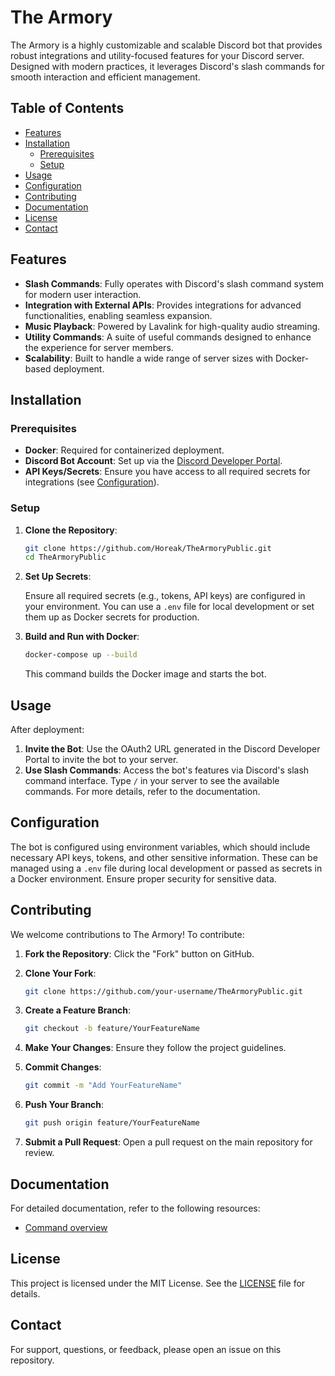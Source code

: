# The Armory

The Armory is a highly customizable and scalable Discord bot that provides robust integrations and utility-focused features for your Discord server. Designed with modern practices, it leverages Discord's slash commands for smooth interaction and efficient management.

## Table of Contents

- [Features](#features)
- [Installation](#installation)
  - [Prerequisites](#prerequisites)
  - [Setup](#setup)
- [Usage](#usage)
- [Configuration](#configuration)
- [Contributing](#contributing)
- [Documentation](#documentation)
- [License](#license)
- [Contact](#contact)

## Features

- **Slash Commands**: Fully operates with Discord's slash command system for modern user interaction.
- **Integration with External APIs**: Provides integrations for advanced functionalities, enabling seamless expansion.
- **Music Playback**: Powered by Lavalink for high-quality audio streaming.
- **Utility Commands**: A suite of useful commands designed to enhance the experience for server members.
- **Scalability**: Built to handle a wide range of server sizes with Docker-based deployment.

## Installation

### Prerequisites

- **Docker**: Required for containerized deployment.
- **Discord Bot Account**: Set up via the [Discord Developer Portal](https://discord.com/developers/applications).
- **API Keys/Secrets**: Ensure you have access to all required secrets for integrations (see [Configuration](#configuration)).

### Setup

1. **Clone the Repository**:

   ```bash
   git clone https://github.com/Horeak/TheArmoryPublic.git
   cd TheArmoryPublic
   ```

2. **Set Up Secrets**:

   Ensure all required secrets (e.g., tokens, API keys) are configured in your environment. You can use a `.env` file for local development or set them up as Docker secrets for production.

3. **Build and Run with Docker**:

   ```bash
   docker-compose up --build
   ```

   This command builds the Docker image and starts the bot.

## Usage

After deployment:

1. **Invite the Bot**:
   Use the OAuth2 URL generated in the Discord Developer Portal to invite the bot to your server.
2. **Use Slash Commands**:
   Access the bot's features via Discord's slash command interface. Type `/` in your server to see the available commands. For more details, refer to the documentation.

## Configuration

The bot is configured using environment variables, which should include necessary API keys, tokens, and other sensitive information. These can be managed using a `.env` file during local development or passed as secrets in a Docker environment. Ensure proper security for sensitive data.

## Contributing

We welcome contributions to The Armory! To contribute:

1. **Fork the Repository**:
   Click the "Fork" button on GitHub.
2. **Clone Your Fork**:

   ```bash
   git clone https://github.com/your-username/TheArmoryPublic.git
   ```

3. **Create a Feature Branch**:

   ```bash
   git checkout -b feature/YourFeatureName
   ```

4. **Make Your Changes**: Ensure they follow the project guidelines.
5. **Commit Changes**:

   ```bash
   git commit -m "Add YourFeatureName"
   ```

6. **Push Your Branch**:

   ```bash
   git push origin feature/YourFeatureName
   ```

7. **Submit a Pull Request**:
   Open a pull request on the main repository for review.

## Documentation

For detailed documentation, refer to the following resources:

- [Command overview](https://github.com/Horeak/TheArmory/blob/master/Bot/docs/commands-internal.md)

## License

This project is licensed under the MIT License. See the [LICENSE](LICENSE) file for details.

## Contact

For support, questions, or feedback, please open an issue on this repository.

